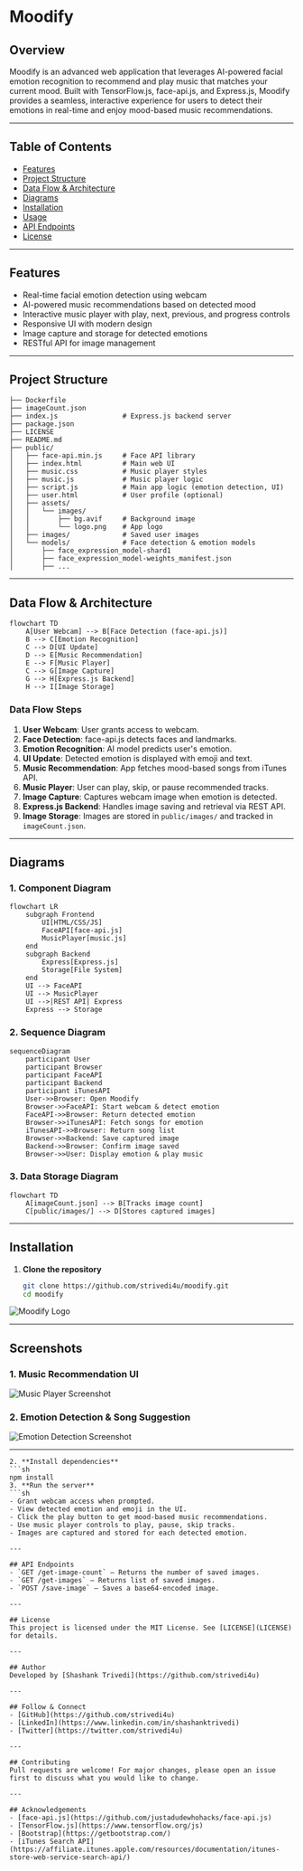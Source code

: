 # Moodify

## Overview
Moodify is an advanced web application that leverages AI-powered facial emotion recognition to recommend and play music that matches your current mood. Built with TensorFlow.js, face-api.js, and Express.js, Moodify provides a seamless, interactive experience for users to detect their emotions in real-time and enjoy mood-based music recommendations.

---

## Table of Contents
- [Features](#features)
- [Project Structure](#project-structure)
- [Data Flow & Architecture](#data-flow--architecture)
- [Diagrams](#diagrams)
- [Installation](#installation)
- [Usage](#usage)
- [API Endpoints](#api-endpoints)
- [License](#license)

---

## Features
- Real-time facial emotion detection using webcam
- AI-powered music recommendations based on detected mood
- Interactive music player with play, next, previous, and progress controls
- Responsive UI with modern design
- Image capture and storage for detected emotions
- RESTful API for image management

---

## Project Structure
```
├── Dockerfile
├── imageCount.json
├── index.js                # Express.js backend server
├── package.json
├── LICENSE
├── README.md
├── public/
│   ├── face-api.min.js     # Face API library
│   ├── index.html          # Main web UI
│   ├── music.css           # Music player styles
│   ├── music.js            # Music player logic
│   ├── script.js           # Main app logic (emotion detection, UI)
│   ├── user.html           # User profile (optional)
│   ├── assets/
│   │   └── images/
│   │       ├── bg.avif     # Background image
│   │       └── logo.png    # App logo
│   ├── images/             # Saved user images
│   └── models/             # Face detection & emotion models
│       ├── face_expression_model-shard1
│       ├── face_expression_model-weights_manifest.json
│       ├── ...
```

---

## Data Flow & Architecture

```mermaid
flowchart TD
    A[User Webcam] --> B[Face Detection (face-api.js)]
    B --> C[Emotion Recognition]
    C --> D[UI Update]
    D --> E[Music Recommendation]
    E --> F[Music Player]
    C --> G[Image Capture]
    G --> H[Express.js Backend]
    H --> I[Image Storage]
```

### Data Flow Steps
1. **User Webcam**: User grants access to webcam.
2. **Face Detection**: face-api.js detects faces and landmarks.
3. **Emotion Recognition**: AI model predicts user's emotion.
4. **UI Update**: Detected emotion is displayed with emoji and text.
5. **Music Recommendation**: App fetches mood-based songs from iTunes API.
6. **Music Player**: User can play, skip, or pause recommended tracks.
7. **Image Capture**: Captures webcam image when emotion is detected.
8. **Express.js Backend**: Handles image saving and retrieval via REST API.
9. **Image Storage**: Images are stored in `public/images/` and tracked in `imageCount.json`.

---

## Diagrams

### 1. Component Diagram
```mermaid
flowchart LR
    subgraph Frontend
        UI[HTML/CSS/JS]
        FaceAPI[face-api.js]
        MusicPlayer[music.js]
    end
    subgraph Backend
        Express[Express.js]
        Storage[File System]
    end
    UI --> FaceAPI
    UI --> MusicPlayer
    UI -->|REST API| Express
    Express --> Storage
```

### 2. Sequence Diagram
```mermaid
sequenceDiagram
    participant User
    participant Browser
    participant FaceAPI
    participant Backend
    participant iTunesAPI
    User->>Browser: Open Moodify
    Browser->>FaceAPI: Start webcam & detect emotion
    FaceAPI->>Browser: Return detected emotion
    Browser->>iTunesAPI: Fetch songs for emotion
    iTunesAPI->>Browser: Return song list
    Browser->>Backend: Save captured image
    Backend->>Browser: Confirm image saved
    Browser->>User: Display emotion & play music
```

### 3. Data Storage Diagram
```mermaid
flowchart TD
    A[imageCount.json] --> B[Tracks image count]
    C[public/images/] --> D[Stores captured images]
```

---

## Installation

1. **Clone the repository**
   ```sh
   git clone https://github.com/strivedi4u/moodify.git
   cd moodify
![Moodify Logo](./public/assets/images/logo.png)

---

## Screenshots

### 1. Music Recommendation UI
![Music Player Screenshot](docs/screenshots/music-player.png)

### 2. Emotion Detection & Song Suggestion
![Emotion Detection Screenshot](docs/screenshots/emotion-detection.png)

---
   ```
2. **Install dependencies**
   ```sh
   npm install
3. **Run the server**
   ```sh
- Grant webcam access when prompted.
- View detected emotion and emoji in the UI.
- Click the play button to get mood-based music recommendations.
- Use music player controls to play, pause, skip tracks.
- Images are captured and stored for each detected emotion.

---

## API Endpoints
- `GET /get-image-count` — Returns the number of saved images.
- `GET /get-images` — Returns list of saved images.
- `POST /save-image` — Saves a base64-encoded image.

---

## License
This project is licensed under the MIT License. See [LICENSE](LICENSE) for details.

---

## Author
Developed by [Shashank Trivedi](https://github.com/strivedi4u)

---

## Follow & Connect
- [GitHub](https://github.com/strivedi4u)
- [LinkedIn](https://www.linkedin.com/in/shashanktrivedi)
- [Twitter](https://twitter.com/strivedi4u)

---

## Contributing
Pull requests are welcome! For major changes, please open an issue first to discuss what you would like to change.

---

## Acknowledgements
- [face-api.js](https://github.com/justadudewhohacks/face-api.js)
- [TensorFlow.js](https://www.tensorflow.org/js)
- [Bootstrap](https://getbootstrap.com/)
- [iTunes Search API](https://affiliate.itunes.apple.com/resources/documentation/itunes-store-web-service-search-api/)
